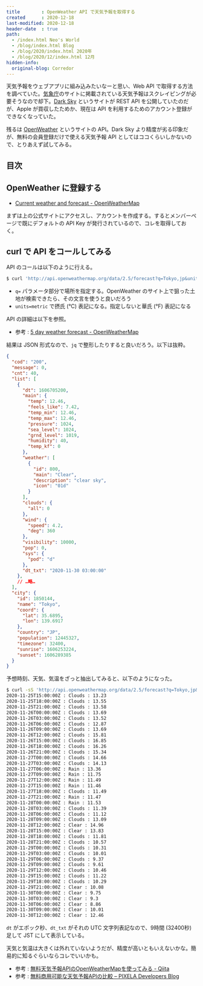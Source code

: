 ```yaml
---
title        : OpenWeather API で天気予報を取得する
created      : 2020-12-18
last-modified: 2020-12-18
header-date  : true
path:
  - /index.html Neo's World
  - /blog/index.html Blog
  - /blog/2020/index.html 2020年
  - /blog/2020/12/index.html 12月
hidden-info:
  original-blog: Corredor
---
```


天気予報をウェブアプリに組み込みたいなーと思い、Web API で取得する方法を調べていた。[気象庁](https://www.jma.go.jp/)のサイトに掲載されている天気予報はスクレイピングが必要そうなので却下。[Dark Sky](https://darksky.net/) というサイトが REST API を公開していたのだが、Apple が買収したためか、現在は API を利用するためのアカウント登録ができなくなっていた。

残るは [OpenWeather](https://openweathermap.org/) というサイトの API。Dark Sky より精度が劣る印象だが、無料の会員登録だけで使える天気予報 API としてはココくらいしかないので、とりあえず試してみる。

## 目次

## OpenWeather に登録する

- [Сurrent weather and forecast - OpenWeatherMap](https://openweathermap.org/)

まずは上の公式サイトにアクセスし、アカウントを作成する。するとメンバーページで既にデフォルトの API Key が発行されているので、コレを取得しておく。

## curl で API をコールしてみる

API のコールは以下のように行える。

```bash
$ curl 'http://api.openweathermap.org/data/2.5/forecast?q=Tokyo,jp&units=metric&appid=【API Key】'
```

- `q=` パラメータ部分で場所を指定する。OpenWeather のサイト上で狙った土地が検索できたら、その文言を使うと良いだろう
- `units=metric` で摂氏 (℃) 表記になる。指定しないと華氏 (°F) 表記になる

API の詳細は以下を参照。

- 参考 : [5 day weather forecast - OpenWeatherMap](https://openweathermap.org/forecast5)

結果は JSON 形式なので、`jq` で整形したりすると良いだろう。以下は抜粋。

```json
{
  "cod": "200",
  "message": 0,
  "cnt": 40,
  "list": [
    {
      "dt": 1606705200,
      "main": {
        "temp": 12.46,
        "feels_like": 7.42,
        "temp_min": 12.46,
        "temp_max": 12.46,
        "pressure": 1024,
        "sea_level": 1024,
        "grnd_level": 1019,
        "humidity": 40,
        "temp_kf": 0
      },
      "weather": [
        {
          "id": 800,
          "main": "Clear",
          "description": "clear sky",
          "icon": "01d"
        }
      ],
      "clouds": {
        "all": 0
      },
      "wind": {
        "speed": 4.2,
        "deg": 360
      },
      "visibility": 10000,
      "pop": 0,
      "sys": {
        "pod": "d"
      },
      "dt_txt": "2020-11-30 03:00:00"
    },
    // …略…
  ],
  "city": {
    "id": 1850144,
    "name": "Tokyo",
    "coord": {
      "lat": 35.6895,
      "lon": 139.6917
    },
    "country": "JP",
    "population": 12445327,
    "timezone": 32400,
    "sunrise": 1606253224,
    "sunset": 1606289385
  }
}
```

予想時刻、天気、気温をざっと抽出してみると、以下のようになった。

```bash
$ curl -sS 'http://api.openweathermap.org/data/2.5/forecast?q=Tokyo,jp&units=metric&appid=【API Key】' | jq -r '.list | map((.dt | .+32400 | todate) + " : " + .weather[0].main + " : " + (.main.temp | tostring))[]'
2020-11-25T15:00:00Z : Clouds : 13.23
2020-11-25T18:00:00Z : Clouds : 13.55
2020-11-25T21:00:00Z : Clouds : 13.58
2020-11-26T00:00:00Z : Clouds : 13.69
2020-11-26T03:00:00Z : Clouds : 13.52
2020-11-26T06:00:00Z : Clouds : 12.87
2020-11-26T09:00:00Z : Clouds : 13.69
2020-11-26T12:00:00Z : Clouds : 15.81
2020-11-26T15:00:00Z : Clouds : 16.85
2020-11-26T18:00:00Z : Clouds : 16.26
2020-11-26T21:00:00Z : Clouds : 15.34
2020-11-27T00:00:00Z : Clouds : 14.66
2020-11-27T03:00:00Z : Clouds : 14.13
2020-11-27T06:00:00Z : Rain : 13.36
2020-11-27T09:00:00Z : Rain : 11.75
2020-11-27T12:00:00Z : Rain : 11.49
2020-11-27T15:00:00Z : Rain : 11.46
2020-11-27T18:00:00Z : Clouds : 11.49
2020-11-27T21:00:00Z : Rain : 11.47
2020-11-28T00:00:00Z : Rain : 11.53
2020-11-28T03:00:00Z : Clouds : 11.39
2020-11-28T06:00:00Z : Clouds : 11.12
2020-11-28T09:00:00Z : Clouds : 13.09
2020-11-28T12:00:00Z : Clear : 14.96
2020-11-28T15:00:00Z : Clear : 13.83
2020-11-28T18:00:00Z : Clouds : 11.81
2020-11-28T21:00:00Z : Clouds : 10.57
2020-11-29T00:00:00Z : Clouds : 10.31
2020-11-29T03:00:00Z : Clouds : 10.01
2020-11-29T06:00:00Z : Clouds : 9.37
2020-11-29T09:00:00Z : Clouds : 9.61
2020-11-29T12:00:00Z : Clouds : 10.46
2020-11-29T15:00:00Z : Clouds : 11.22
2020-11-29T18:00:00Z : Clouds : 10.29
2020-11-29T21:00:00Z : Clear : 10.08
2020-11-30T00:00:00Z : Clear : 9.75
2020-11-30T03:00:00Z : Clear : 9.3
2020-11-30T06:00:00Z : Clear : 8.86
2020-11-30T09:00:00Z : Clear : 10.01
2020-11-30T12:00:00Z : Clear : 12.46
```

`dt` がエポック秒、`dt_txt` がそれの UTC 文字列表記なので、9時間 (32400秒) 足して JST にして表示している。

天気と気温は大きくは外れていないようだが、精度が高いともいえないかな。簡易的に知るぐらいならコレでいいかも。

- 参考 : [無料天気予報APIのOpenWeatherMapを使ってみる - Qiita](https://qiita.com/nownabe/items/aeac1ce0977be963a740)
- 参考 : [無料商用可能な天気予報APIの比較 – PIXELA Developers Blog](https://blog.pixela.co.jp/2017/11/30/%E7%84%A1%E6%96%99%E5%95%86%E7%94%A8%E5%8F%AF%E8%83%BD%E3%81%AA%E5%A4%A9%E6%B0%97%E4%BA%88%E5%A0%B1api%E3%81%AE%E6%AF%94%E8%BC%83/)
